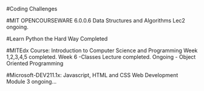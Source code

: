 #Coding Challenges

#MIT OPENCOURSEWARE 6.0.0.6 Data Structures and Algorithms
Lec2 ongoing.

#Learn Python the Hard Way
Completed

#MITEdx Course: Introduction to Computer Science and Programming
Week 1,2,3,4,5 completed.
Week 6 -Classes Lecture completed.  Ongoing - Object Oriented Programming

#Microsoft-DEV211.1x: Javascript, HTML and CSS Web Development
Module 3 ongoing...
 


